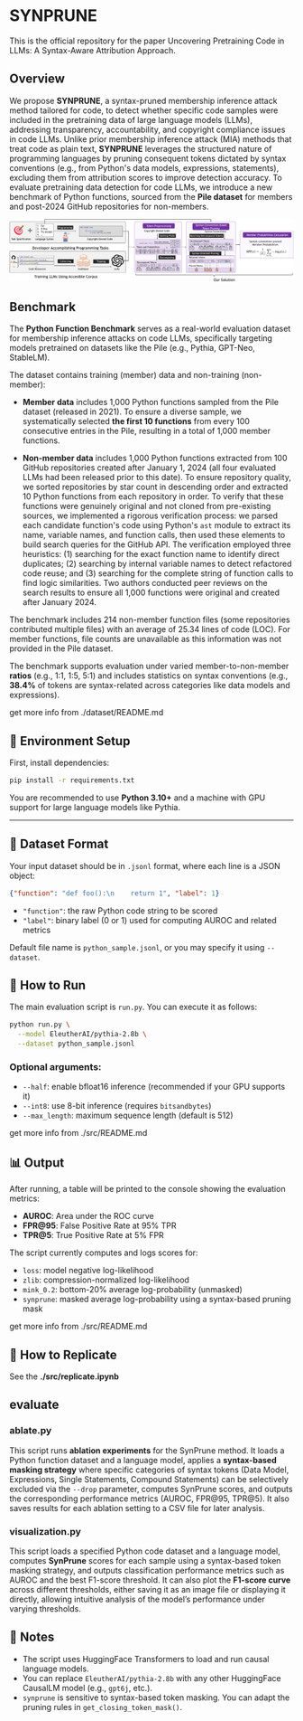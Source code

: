# SYNPRUNE

This is the official repository for the paper Uncovering Pretraining Code in LLMs: A Syntax-Aware Attribution Approach.

## Overview

We propose **SYNPRUNE**, a syntax-pruned membership inference attack method tailored for code, to detect whether specific code samples were included in the pretraining data of large language models (LLMs), addressing transparency, accountability, and copyright compliance issues in code LLMs. Unlike prior membership inference attack (MIA) methods that treat code as plain text, **SYNPRUNE** leverages the structured nature of programming languages by pruning consequent tokens dictated by syntax conventions (e.g., from Python's data models, expressions, statements), excluding them from attribution scores to improve detection accuracy. To evaluate pretraining data detection for code LLMs, we introduce a new benchmark of Python functions, sourced from the **Pile dataset** for members and post-2024 GitHub repositories for non-members.

![overview](./assets/overview.png)

## Benchmark

The **Python Function Benchmark** serves as a real-world evaluation dataset for membership inference attacks on code LLMs, specifically targeting models pretrained on datasets like the Pile (e.g., Pythia, GPT-Neo, StableLM).  

The dataset contains training (member) data and non-training (non-member):  

- **Member data** includes 1,000 Python functions sampled from the Pile dataset (released in 2021). To ensure a diverse sample, we systematically selected **the first 10 functions** from every 100 consecutive entries in the Pile, resulting in a total of 1,000 member functions.

- **Non-member data** includes 1,000 Python functions extracted from 100 GitHub repositories created after January 1, 2024 (all four evaluated LLMs had been released prior to this date). To ensure repository quality, we sorted repositories by star count in descending order and extracted 10 Python functions from each repository in order.
To verify that these functions were genuinely original and not cloned from pre-existing sources, we implemented a rigorous verification process: we parsed each candidate function's code using Python's `ast` module to extract its name, variable names, and function calls, then used these elements to build search queries for the GitHub API. The verification employed three heuristics: (1) searching for the exact function name to identify direct duplicates; (2) searching by internal variable names to detect refactored code reuse; and (3) searching for the complete string of function calls to find logic similarities. Two authors conducted peer reviews on the search results to ensure all 1,000 functions were original and created after January 2024.

The benchmark includes 214 non-member function files (some repositories contributed multiple files) with an average of 25.34 lines of code (LOC). For member functions, file counts are unavailable as this information was not provided in the Pile dataset.

The benchmark supports evaluation under varied member-to-non-member **ratios** (e.g., 1:1, 1:5, 5:1) and includes statistics on syntax conventions (e.g., **38.4%** of tokens are syntax-related across categories like data models and expressions).  

get more info from ./dataset/README.md


## 🔧 Environment Setup

First, install dependencies:

```bash
pip install -r requirements.txt
```

You are recommended to use **Python 3.10+** and a machine with GPU support for large language models like Pythia.

------

## 📂 Dataset Format

Your input dataset should be in `.jsonl` format, where each line is a JSON object:

```json
{"function": "def foo():\n    return 1", "label": 1}
```

- `"function"`: the raw Python code string to be scored
- `"label"`: binary label (0 or 1) used for computing AUROC and related metrics

Default file name is `python_sample.jsonl`, or you may specify it using `--dataset`.

## 🚀 How to Run

The main evaluation script is `run.py`. You can execute it as follows:

```bash
python run.py \
  --model EleutherAI/pythia-2.8b \
  --dataset python_sample.jsonl
```

### Optional arguments:

- `--half`: enable bfloat16 inference (recommended if your GPU supports it)
- `--int8`: use 8-bit inference (requires `bitsandbytes`)
- `--max_length`: maximum sequence length (default is 512)

get more info from ./src/README.md

## 📊 Output

After running, a table will be printed to the console showing the evaluation metrics:

- **AUROC**: Area under the ROC curve
- **FPR@95**: False Positive Rate at 95% TPR
- **TPR@5**: True Positive Rate at 5% FPR

The script currently computes and logs scores for:

- `loss`: model negative log-likelihood
- `zlib`: compression-normalized log-likelihood
- `mink_0.2`: bottom-20% average log-probability (unmasked)
- `synprune`: masked average log-probability using a syntax-based pruning mask

get more info from ./src/README.md

## 🚀 How to Replicate

See the **./src/replicate.ipynb**

## evaluate

### ablate.py
This script runs **ablation experiments** for the SynPrune method.
It loads a Python function dataset and a language model, applies a **syntax-based masking strategy** where specific categories of syntax tokens (Data Model, Expressions, Single Statements, Compound Statements) can be selectively excluded via the `--drop` parameter, computes SynPrune scores, and outputs the corresponding performance metrics (AUROC, FPR\@95, TPR\@5).
It also saves results for each ablation setting to a CSV file for later analysis.

### visualization.py
This script loads a specified Python code dataset and a language model, computes **SynPrune** scores for each sample using a syntax-based token masking strategy, and outputs classification performance metrics such as AUROC and the best F1-score threshold.
It can also plot the **F1-score curve** across different thresholds, either saving it as an image file or displaying it directly, allowing intuitive analysis of the model’s performance under varying thresholds.

## 📌 Notes

- The script uses HuggingFace Transformers to load and run causal language models.
- You can replace `EleutherAI/pythia-2.8b` with any other HuggingFace CausalLM model (e.g., `gpt6j`, etc.).
- `synprune` is sensitive to syntax-based token masking. You can adapt the pruning rules in `get_closing_token_mask()`.
